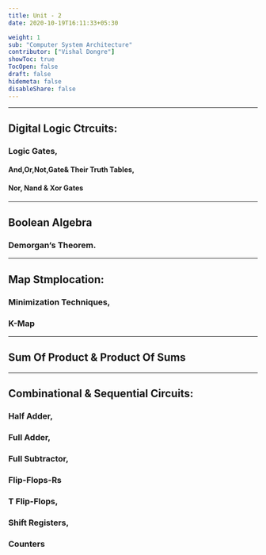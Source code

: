 ```yaml
---
title: Unit - 2
date: 2020-10-19T16:11:33+05:30

weight: 1
sub: "Computer System Architecture"
contributor: ["Vishal Dongre"]
showToc: true
TocOpen: false
draft: false
hidemeta: false
disableShare: false
---
```


---

## Digital Logic Ctrcuits:

### Logic Gates,

#### And,Or,Not,Gate& Their Truth Tables,

#### Nor, Nand & Xor Gates

---

## Boolean Algebra

### Demorgan‘s Theorem.

---

## Map Stmplocation:

### Minimization Techniques,

### K-Map

---

## Sum Of Product & Product Of Sums

---

## Combinational & Sequential Circuits:

### Half Adder,

### Full Adder,

### Full Subtractor,

### Flip-Flops-Rs

### T Flip-Flops,

### Shift Registers,

### Counters
